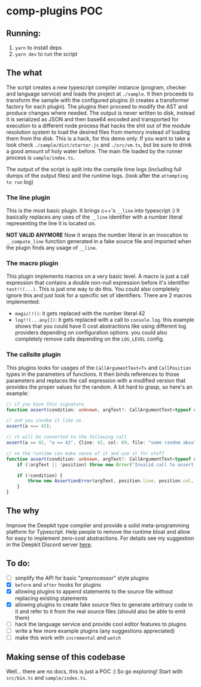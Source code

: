 # comp-plugins POC

## Running:

1. `yarn` to install deps
2. `yarn dev` to run the script

## The what

The script creates a new typescript compiler instance (program, checker and language service) and loads the project at `./sample`. It then proceeds to transform the sample with the configured plugins (it creates a transformer factory for each plugin). The plugins then proceed to modify the AST and produce changes where needed. The output is never written to disk, instead it is serialized as JSON and then base64 encoded and transported for execution to a different node process that hacks the shit out of the module resolution system to load the desired files from memory instead of loading them from the disk. This is a hack, for this demo only. If you want to take a look check `./sample/dist/starter.js` and `./src/vm.ts`, but be sure to drink a good amount of holy water before. The main file loaded by the runner process is `sample/index.ts`.

The output of the script is split into the compile time logs (including full dumps of the output files) and the runtime logs. (look after the `attempting to run` log)

### The line plugin

This is the most basic plugin. It brings c++'s `__line` into typescript :) It basically replaces any uses of the `__line` identifier with a number literal representing the line it is located on.

**NOT VALID ANYMORE** Now it wraps the number literal in an invocation to `__compute_line` function generated in a fake source file and imported when the plugin finds any usage of `__line`.

### The macro plugin

This plugin implements macros on a very basic level. A macro is just a call expression that contains a double non-null expression before it's identifier `test!!(...)`. This is just one way to do this. You could also completely ignore this and just look for a specific set of identifiers. There are 2 macros implemented:

-   `magic!!()`: it gets replaced with the number literal 42
-   `log!!(...any[])`: it gets replaced with a call to `console.log`. this example shows that you could have 0 cost abstractions like using different log providers depending on configuration options. you could also completely remove calls depending on the `LOG_LEVEL` config.

### The callsite plugin

This plugins looks for usages of the `CallArgumentText<T>` and `CallPosition` types in the parameters of functions. It then binds references to those parameters and replaces the call expression with a modified version that provides the proper values for the random. A bit hard to grasp, so here's an example:

```typescript
// if you have this signature
function assert(condition: unknown, argText?: CallArgumentText<typeof condition>, position?: CallPosition): asserts condition;

// and you invoke it like so
assert(a === 42);

// it will be converted to the following call
assert(a == 42, "a == 42", {line: 42, col: 69, file: "some random absolute path"});

// so the runtime can make sense of it and use it for stuff
function assert(condition: unknown, argText?: CallArgumentText<typeof condition>, position?: CallPosition): asserts condition {
    if (!argText || !position) throw new Error("Invalid call to assert.");

    if (!condition) {
        throw new AssertionError(argText, position.line, position.col, position.file);
    }
}
```

## The why

Improve the Deepkit type compiler and provide a solid meta-programming platform for Typescript. Help people to remove the runtime bloat and allow for easy to implement zero-cost abstractions. For details see my suggestion in the Deepkit Discord server [here](https://discord.com/channels/759513055117180999/956486537208528937/992438187634987068).

## To do:

-   [ ] simplify the API for basic "preprocessor" style plugins
-   [x] `before` and `after` hooks for plugins
-   [x] allowing plugins to append statements to the source file without replacing existing statements
-   [x] allowing plugins to create fake source files to generate arbitrary code in it and refer to it from the real source files (should also be able to emit them)
-   [ ] hack the language service and provide cool editor features to plugins
-   [ ] write a few more example plugins (any suggestions appreciated)
-   [ ] make this work with `incremental` and `watch`

## Making sense of this codebase

Well... there are no docs, this is just a POC :) So go exploring! Start with `src/bin.ts` and `sample/index.ts`.
